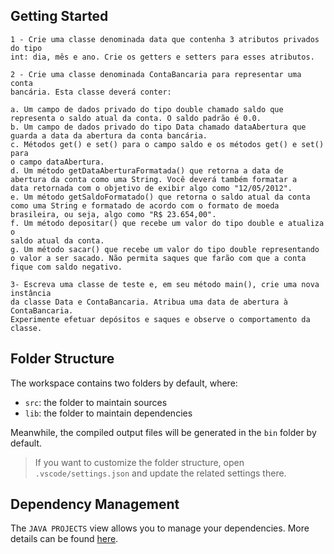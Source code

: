 ## Getting Started

    1 - Crie uma classe denominada data que contenha 3 atributos privados do tipo
    int: dia, mês e ano. Crie os getters e setters para esses atributos.
    
    2 - Crie uma classe denominada ContaBancaria para representar uma conta
    bancária. Esta classe deverá conter:
    
    a. Um campo de dados privado do tipo double chamado saldo que
    representa o saldo atual da conta. O saldo padrão é 0.0.
    b. Um campo de dados privado do tipo Data chamado dataAbertura que
    guarda a data da abertura da conta bancária.
    c. Métodos get() e set() para o campo saldo e os métodos get() e set() para
    o campo dataAbertura.
    d. Um método getDataAberturaFormatada() que retorna a data de
    abertura da conta como uma String. Você deverá também formatar a
    data retornada com o objetivo de exibir algo como "12/05/2012".
    e. Um método getSaldoFormatado() que retorna o saldo atual da conta
    como uma String e formatado de acordo com o formato de moeda
    brasileira, ou seja, algo como "R$ 23.654,00".
    f. Um método depositar() que recebe um valor do tipo double e atualiza o
    saldo atual da conta.
    g. Um método sacar() que recebe um valor do tipo double representando
    o valor a ser sacado. Não permita saques que farão com que a conta
    fique com saldo negativo.
    
    3- Escreva uma classe de teste e, em seu método main(), crie uma nova instância
    da classe Data e ContaBancaria. Atribua uma data de abertura à ContaBancaria.
    Experimente efetuar depósitos e saques e observe o comportamento da classe.

## Folder Structure

The workspace contains two folders by default, where:

- `src`: the folder to maintain sources
- `lib`: the folder to maintain dependencies

Meanwhile, the compiled output files will be generated in the `bin` folder by default.

> If you want to customize the folder structure, open `.vscode/settings.json` and update the related settings there.

## Dependency Management

The `JAVA PROJECTS` view allows you to manage your dependencies. More details can be found [here](https://github.com/microsoft/vscode-java-dependency#manage-dependencies).
